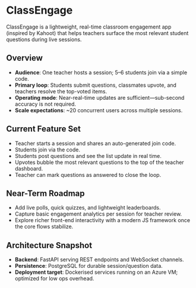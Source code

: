 # ClassEngage
ClassEngage is a lightweight, real-time classroom engagement app (inspired by Kahoot) that helps teachers surface the most relevant student questions during live sessions.

## Overview
- **Audience**: One teacher hosts a session; 5–6 students join via a simple code.
- **Primary loop**: Students submit questions, classmates upvote, and teachers resolve the top-voted items.
- **Operating mode**: Near-real-time updates are sufficient—sub-second accuracy is not required.
- **Scale expectations**: ~20 concurrent users across multiple sessions.

## Current Feature Set
- Teacher starts a session and shares an auto-generated join code.
- Students join via the code.
- Students post questions and see the list update in real time.
- Upvotes bubble the most relevant questions to the top of the teacher dashboard.
- Teacher can mark questions as answered to close the loop.

## Near-Term Roadmap
- Add live polls, quick quizzes, and lightweight leaderboards.
- Capture basic engagement analytics per session for teacher review.
- Explore richer front-end interactivity with a modern JS framework once the core flows stabilize.

## Architecture Snapshot
- **Backend**: FastAPI serving REST endpoints and WebSocket channels.
- **Persistence**: PostgreSQL for durable session/question data.
- **Deployment target**: Dockerised services running on an Azure VM; optimized for low ops overhead.